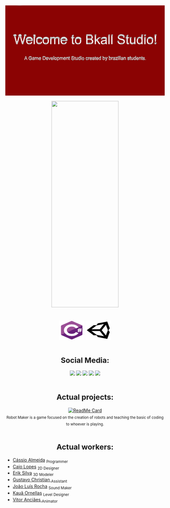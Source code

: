 <div style="display: inline-block" align="center"><br>


  ![](https://github.com/BkallStudio/.github/blob/main/icons/waaa.gif)
  <p></p>
  <img src="https://github.com/BkallStudio/.github/blob/main/icons/BeKall-natal.gif" width="65%" height="650">
  
  <h1></h1>
  
  </div>

<div style="display: inline_block" align="center">

  <img align="center" alt="Cassio-Csharp" height="60" width="80" src="https://raw.githubusercontent.com/devicons/devicon/master/icons/csharp/csharp-original.svg">
  <img align="center" alt="Cassio-Unity" height="60" width="80" src="/icons/unity.svg">


</div>




<div align="center"> 

<h1 align="center"> <sub > Social Media: </sub></h1>


  <a href="https://instagram.com/almeidacassio02" target="_blank"><img src="https://img.shields.io/badge/-Instagram-%23E4405F?style=for-the-badge&logo=instagram&logoColor=white" target="_blank"></a>
 	<a href="https://www.twitch.tv/synceapenas" target="_blank"><img src="https://img.shields.io/badge/Twitch-9146FF?style=for-the-badge&logo=twitch&logoColor=white" target="_blank"></a>
 <a href="https://discord.gg/AEBkQMV2jM" target="_blank"><img src="https://img.shields.io/badge/Discord-7289DA?style=for-the-badge&logo=discord&logoColor=white" target="_blank"></a> 
  <a href = "mailto:beehkall@gmail.com"><img src="https://img.shields.io/badge/-Gmail-%23333?style=for-the-badge&logo=gmail&logoColor=white" target="_blank"></a>
  <a href="https://www.linkedin.com/in/cássio-almeida-765578228/" target="_blank"><img src="https://img.shields.io/badge/-LinkedIn-%230077B5?style=for-the-badge&logo=linkedin&logoColor=white" target="_blank"></a> 
  
  
 <h1 align="center"> <sub> Actual projects: </sub></h1>

[![ReadMe Card](https://github-readme-stats.vercel.app/api/pin/?username=BkallStudio&repo=robotmaker)](https://github.com/BkallStudio/bkall-july)        
<sub> Robot Maker is a game focused on the creation of robots and teaching the basic of coding to whoever is playing. </sub>

</div>

<div>

<h1 align="center"> <sub> Actual workers: </sub></h1>

 * <a href="https://github.com/CassioJ2" target="_blank">Cássio Almeida</a> <sub> Programmer </sub>
 * <a href="https://github.com/raiocamos" target="_blank">Caio Lopes</a> <sub> 2D Designer </sub>
 * <a href="https://github.com/ErikSilva23" target="_blank">Erik Silva</a> <sub> 3D Modeler </sub>
 * <a href="https://github.com/Crisgu05" target="_blank"> Gustavo Christian </a> <sub> Assistant </sub>
 * <a href="https://github.com/Zetinhan" target="_blank">João Luís Rocha</a> <sub> Sound Maker </sub>
 * <a href="https://github.com/Kauaornellas" target="_blank">Kauã Ornellas</a> <sub> Level Designer </sub>
 * <a href="https://github.com/vitort12" target="_blank"> Vitor Anciães </a> <sub> Animator </sub>



</div>



